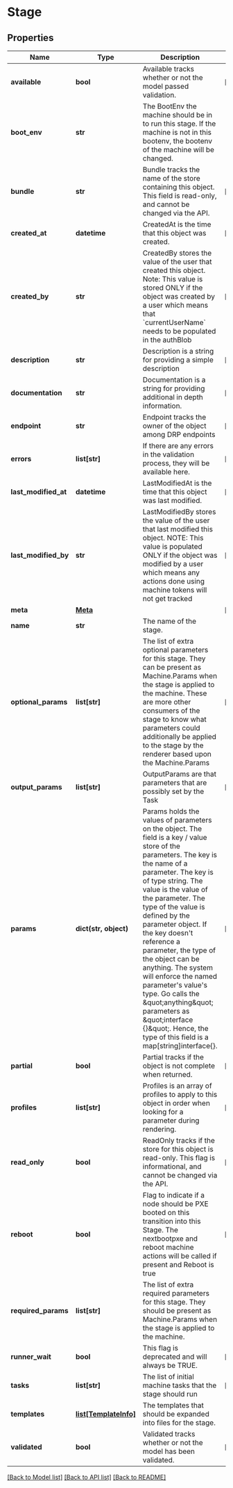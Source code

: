 # Stage

## Properties
Name | Type | Description | Notes
------------ | ------------- | ------------- | -------------
**available** | **bool** | Available tracks whether or not the model passed validation. | [optional] 
**boot_env** | **str** | The BootEnv the machine should be in to run this stage. If the machine is not in this bootenv, the bootenv of the machine will be changed. | 
**bundle** | **str** | Bundle tracks the name of the store containing this object. This field is read-only, and cannot be changed via the API. | [optional] 
**created_at** | **datetime** | CreatedAt is the time that this object was created. | [optional] 
**created_by** | **str** | CreatedBy stores the value of the user that created this object. Note: This value is stored ONLY if the object was created by a user which means that &#x60;currentUserName&#x60; needs to be populated in the authBlob | [optional] 
**description** | **str** | Description is a string for providing a simple description | [optional] 
**documentation** | **str** | Documentation is a string for providing additional in depth information. | [optional] 
**endpoint** | **str** | Endpoint tracks the owner of the object among DRP endpoints | [optional] 
**errors** | **list[str]** | If there are any errors in the validation process, they will be available here. | [optional] 
**last_modified_at** | **datetime** | LastModifiedAt is the time that this object was last modified. | [optional] 
**last_modified_by** | **str** | LastModifiedBy stores the value of the user that last modified this object. NOTE: This value is populated ONLY if the object was modified by a user which means any actions done using machine tokens will not get tracked | [optional] 
**meta** | [**Meta**](Meta.md) |  | [optional] 
**name** | **str** | The name of the stage. | 
**optional_params** | **list[str]** | The list of extra optional parameters for this stage. They can be present as Machine.Params when the stage is applied to the machine.  These are more other consumers of the stage to know what parameters could additionally be applied to the stage by the renderer based upon the Machine.Params | [optional] 
**output_params** | **list[str]** | OutputParams are that parameters that are possibly set by the Task | [optional] 
**params** | **dict(str, object)** | Params holds the values of parameters on the object.  The field is a key / value store of the parameters. The key is the name of a parameter.  The key is of type string. The value is the value of the parameter.  The type of the value is defined by the parameter object.  If the key doesn&#39;t reference a parameter, the type of the object can be anything.  The system will enforce the named parameter&#39;s value&#39;s type.  Go calls the \&quot;anything\&quot; parameters as \&quot;interface {}\&quot;.  Hence, the type of this field is a map[string]interface{}. | [optional] 
**partial** | **bool** | Partial tracks if the object is not complete when returned. | [optional] 
**profiles** | **list[str]** | Profiles is an array of profiles to apply to this object in order when looking for a parameter during rendering. | [optional] 
**read_only** | **bool** | ReadOnly tracks if the store for this object is read-only. This flag is informational, and cannot be changed via the API. | [optional] 
**reboot** | **bool** | Flag to indicate if a node should be PXE booted on this transition into this Stage.  The nextbootpxe and reboot machine actions will be called if present and Reboot is true | [optional] 
**required_params** | **list[str]** | The list of extra required parameters for this stage. They should be present as Machine.Params when the stage is applied to the machine. | 
**runner_wait** | **bool** | This flag is deprecated and will always be TRUE. | [optional] 
**tasks** | **list[str]** | The list of initial machine tasks that the stage should run | [optional] 
**templates** | [**list[TemplateInfo]**](TemplateInfo.md) | The templates that should be expanded into files for the stage. | 
**validated** | **bool** | Validated tracks whether or not the model has been validated. | [optional] 

[[Back to Model list]](../README.md#documentation-for-models) [[Back to API list]](../README.md#documentation-for-api-endpoints) [[Back to README]](../README.md)


